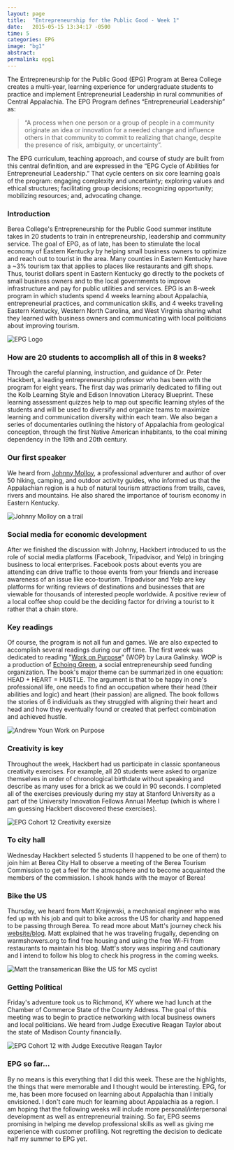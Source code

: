 ```yaml
---
layout: page
title:  "Entrepreneurship for the Public Good - Week 1"
date:   2015-05-15 13:34:17 -0500
time: 5
categories: EPG
image: "bg1"
abstract:
permalink: epg1
---
```

The Entrepreneurship for the Public Good (EPG) Program at Berea College creates a multi-year, learning experience for undergraduate students to practice and implement Entrepreneurial Leadership in rural communities of Central Appalachia. The EPG Program defines “Entrepreneurial Leadership” as:

>    “A process when one person or a group of people in a community originate an idea or innovation for a needed change and influence others in that community to commit to realizing that change, despite the presence of risk, ambiguity, or uncertainty”.

The EPG curriculum, teaching approach, and course of study are built from this central definition, and are expressed in the “EPG Cycle of Abilities for Entrepreneurial Leadership.” That cycle centers on six core learning goals of the program: engaging complexity and uncertainty; exploring values and ethical structures; facilitating group decisions; recognizing opportunity; mobilizing resources; and, advocating change.

### Introduction

Berea College's Entrepreneurship for the Public Good summer institute takes in 20 students to train in entrepreneurship, leadership and community service. The goal of EPG, as of late, has been to stimulate the local economy of Eastern Kentucky by helping small business owners to optimize and reach out to tourist in the area. Many counties in Eastern Kentucky have a ~3% tourism tax that applies to places like restaurants and gift shops. Thus, tourist dollars spent in Eastern Kentucky go directly to the pockets of small business owners and to the local governments to improve infrastructure and pay for public utilities and services. EPG is an 8-week program in which students spend 4 weeks learning about Appalachia, entrepreneurial practices, and communication skills, and 4 weeks traveling Eastern Kentucky, Western North Carolina, and West Virginia sharing what they learned with business owners and communicating with local politicians about improving tourism.

![EPG Logo](../../../../img/epg/epg-logo.jpg)

### How are 20 students to accomplish all of this in 8 weeks?

Through the careful planning, instruction, and guidance of Dr. Peter Hackbert, a leading entrepreneurship professor who has been with the program for eight years. The first day was primarily dedicated to filling out the Kolb Learning Style and Edison Innovation Literacy Blueprint. These learning assessment quizzes help to map out specific learning styles of the students and will be used to diversify and organize teams to maximize learning and communication diversity within each team. We also began a series of documentaries outlining the history of Appalachia from geological conception, through the first Native American inhabitants, to the coal mining dependency in the 19th and 20th century.

### Our first speaker

We heard from [Johnny Molloy](http://johnnymolloy.com/), a professional adventurer and author of over 50 hiking, camping, and outdoor activity guides, who informed us that the Appalachian region is a hub of natural tourism attractions from trails, caves, rivers and mountains. He also shared the importance of tourism economy in Eastern Kentucky.

![Johnny Molloy on a trail](../../../../img/epg/johnny.jpg)

### Social media for economic development

After we finished the discussion with Johnny, Hackbert introduced to us the role of social media platforms (Facebook, Tripadvisor, and Yelp) in bringing business to local enterprises. Facebook posts about events you are attending can drive traffic to those events from your friends and increase awareness of an issue like eco-tourism. Tripadvisor and Yelp are key platforms for writing reviews of destinations and businesses that are viewable for thousands of interested people worldwide. A positive review of a local coffee shop could be the deciding factor for driving a tourist to it rather that a chain store.

### Key readings

Of course, the program is not all fun and games. We are also expected to accomplish several readings during our off time. The first week was dedicated to reading "[Work on Purpose](http://www.echoinggreen.org/work-on-purpose)" (WOP) by Laura Galinsky. WOP is a production of [Echoing Green](http://www.echoinggreen.org//), a social entrepreneurship seed funding organization. The book's major theme can be summarized in one equation: HEAD + HEART = HUSTLE. The argument is that to be happy in one's professional life, one needs to find an occupation where their head (their abilities and logic) and heart (their passion) are aligned. The book follows the stories of 6 individuals as they struggled with aligning their heart and head and how they eventually found or created that perfect combination and achieved hustle.

![Andrew Youn Work on Purpose](../../../../img/epg/andrew.jpg)

### Creativity is key

Throughout the week, Hackbert had us participate in classic spontaneous creativity exercises. For example, all 20 students were asked to organize themselves in order of chronological birthdate without speaking and describe as many uses for a brick as we could in 90 seconds. I completed all of the exercises previously during my stay at Stanford University as a part of the University Innovation Fellows Annual Meetup (which is where I am guessing Hackbert discovered these exercises).

![EPG Cohort 12 Creativity exersize](../../../../img/epg/creativity.jpg)

### To city hall

Wednesday Hackbert selected 5 students (I happened to be one of them) to join him at Berea City Hall to observe a meeting of the Berea Tourism Commission to get a feel for the atmosphere and to become acquainted the members of the commission. I shook hands with the mayor of Berea!

### Bike the US

Thursday, we heard from Matt Krajewski, a mechanical engineer who was fed up with his job and quit to bike across the US for charity and happened to be passing through Berea. To read more about Matt's journey check his [website/blog](http://www.exploreplanetearth.org/). Matt explained that he was traveling frugally, depending on warmshowers.org to find free housing and using the free Wi-Fi from restaurants to maintain his blog. Matt's story was inspiring and cautionary and I intend to follow his blog to check his progress in the coming weeks.

![Matt the transamerican Bike the US for MS cyclist](../../../../img/epg/matt.jpg)

### Getting Political

Friday's adventure took us to Richmond, KY where we had lunch at the Chamber of Commerce State of the County Address. The goal of this meeting was to begin to practice networking with local business owners and local politicians. We heard from Judge Executive Reagan Taylor about the state of Madison County financially.

![EPG Cohort 12 with Judge Executive Reagan Taylor](../../../../img/epg/coc.jpg)

### EPG so far...

By no means is this everything that I did this week. These are the highlights, the things that were memorable and I thought would be interesting. EPG, for me, has been more focused on learning about Appalachia than I initially envisioned. I don't care much for learning about Appalachia as a region. I am hoping that the following weeks will include more personal/interpersonal development as well as entrepreneurial training. So far, EPG seems promising in helping me develop professional skills as well as giving me experience with customer profiling. Not regretting the decision to dedicate half my summer to EPG yet.
